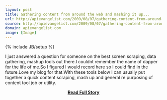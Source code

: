 ```yaml
---
layout: post
title: Gathering content from around the web and mashing it up...
url: http://apievangelist.com/2009/08/07/gathering-content-from-around-the-web-and-mashing-it-up/
source: http://apievangelist.com/2009/08/07/gathering-content-from-around-the-web-and-mashing-it-up/
domain: apievangelist.com
image: [Image]
---
```

{% include JB/setup %}<p>I just answered a question for someone on the best screen scraping, data gathering, mashup tools out there.I couldnt remember the name of dapper for the life of me.So I figured I would record here so I could find in the future.Love my blog for that.With these tools below I can usually put together a quick content scraping, mash up and general re purposing of content tool job or utility.</p>
<center><p><a href="http://apievangelist.com/2009/08/07/gathering-content-from-around-the-web-and-mashing-it-up/" style='padding:25px; font-sze:18px; font-weight: bold;'>Read Full Story</a></p></center>
